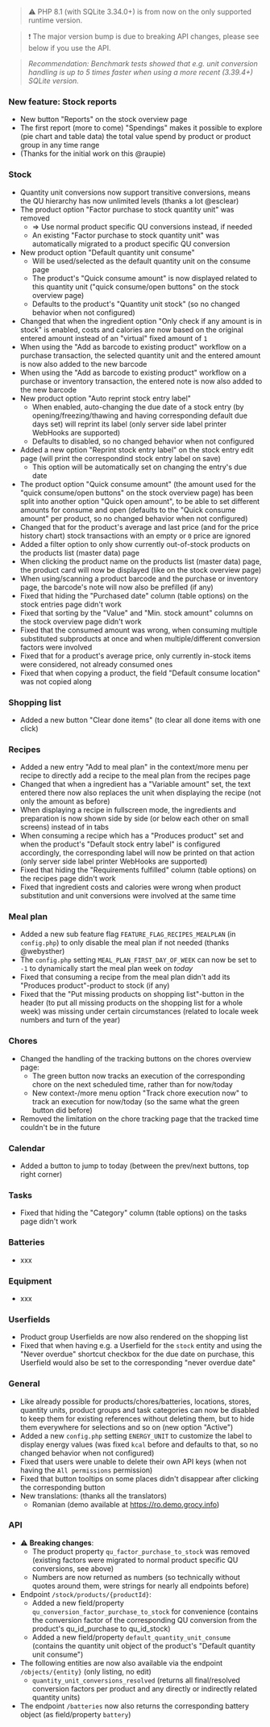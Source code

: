 > ⚠️ PHP 8.1 (with SQLite 3.34.0+) is from now on the only supported runtime version.

> ❗ The major version bump is due to breaking API changes, please see below if you use the API.

> _Recommendation: Benchmark tests showed that e.g. unit conversion handling is up to 5 times faster when using a more recent (3.39.4+) SQLite version._

### New feature: Stock reports

- New button "Reports" on the stock overview page
- The first report (more to come) "Spendings" makes it possible to explore (pie chart and table data) the total value spend by product or product group in any time range
- (Thanks for the initial work on this @raupie)

### Stock

- Quantity unit conversions now support transitive conversions, means the QU hierarchy has now unlimited levels (thanks a lot @esclear)
- The product option "Factor purchase to stock quantity unit" was removed
  - => Use normal product specific QU conversions instead, if needed
  - An existing "Factor purchase to stock quantity unit" was automatically migrated to a product specific QU conversion
- New product option "Default quantity unit consume"
  - Will be used/selected as the default quantity unit on the consume page
  - The product's "Quick consume amount" is now displayed related to this quantity unit ("quick consume/open buttons" on the stock overview page)
  - Defaults to the product's "Quantity unit stock" (so no changed behavior when not configured)
- Changed that when the ingredient option "Only check if any amount is in stock" is enabled, costs and calories are now based on the original entered amount instead of an "virtual" fixed amount of `1`
- When using the "Add as barcode to existing product" workflow on a purchase transaction, the selected quantity unit and the entered amount is now also added to the new barcode
- When using the "Add as barcode to existing product" workflow on a purchase or inventory transaction, the entered note is now also added to the new barcode
- New product option "Auto reprint stock entry label"
  - When enabled, auto-changing the due date of a stock entry (by opening/freezing/thawing and having corresponding default due days set) will reprint its label (only server side label printer WebHooks are supported)
  - Defaults to disabled, so no changed behavior when not configured
- Added a new option "Reprint stock entry label" on the stock entry edit page (will print the correspondind stock entry label on save)
  - This option will be automatically set on changing the entry's due date
- The product option "Quick consume amount" (the amount used for the "quick consume/open buttons" on the stock overview page) has been split into another option "Quick open amount", to be able to set different amounts for consume and open (defaults to the "Quick consume amount" per product, so no changed behavior when not configured)
- Changed that for the product's average and last price (and for the price history chart) stock transactions with an empty or `0` price are ignored
- Added a filter option to only show currently out-of-stock products on the products list (master data) page
- When clicking the product name on the products list (master data) page, the product card will now be displayed (like on the stock overview page)
- When using/scanning a product barcode and the purchase or inventory page, the barcode's note will now also be prefilled (if any)
- Fixed that hiding the "Purchased date" column (table options) on the stock entries page didn't work
- Fixed that sorting by the "Value" and "Min. stock amount" columns on the stock overview page didn't work
- Fixed that the consumed amount was wrong, when consuming multiple substituted subproducts at once and when multiple/different conversion factors were involved
- Fixed that for a product's average price, only currently in-stock items were considered, not already consumed ones
- Fixed that when copying a product, the field "Default consume location" was not copied along

### Shopping list

- Added a new button "Clear done items" (to clear all done items with one click)

### Recipes

- Added a new entry "Add to meal plan" in the context/more menu per recipe to directly add a recipe to the meal plan from the recipes page
- Changed that when a ingredient has a "Variable amount" set, the text entered there now also replaces the unit when displaying the recipe (not only the amount as before)
- When displaying a recipe in fullscreen mode, the ingredients and preparation is now shown side by side (or below each other on small screens) instead of in tabs
- When consuming a recipe which has a "Produces product" set and when the product's "Default stock entry label" is configured accordingly, the corresponding label will now be printed on that action (only server side label printer WebHooks are supported)
- Fixed that hiding the "Requirements fulfilled" column (table options) on the recipes page didn't work
- Fixed that ingredient costs and calories were wrong when product substitution and unit conversions were involved at the same time

### Meal plan

- Added a new sub feature flag `FEATURE_FLAG_RECIPES_MEALPLAN` (in `config.php`) to only disable the meal plan if not needed (thanks @webysther)
- The `config.php` setting `MEAL_PLAN_FIRST_DAY_OF_WEEK` can now be set to `-1` to dynamically start the meal plan week on _today_
- Fixed that consuming a recipe from the meal plan didn't add its "Produces product"-product to stock (if any)
- Fixed that the "Put missing products on shopping list"-button in the header (to put all missing products on the shopping list for a whole week) was missing under certain circumstances (related to locale week numbers and turn of the year)

### Chores

- Changed the handling of the tracking buttons on the chores overview page:
  - The green button now tracks an execution of the corresponding chore on the next scheduled time, rather than for now/today
  - New context-/more menu option "Track chore execution now" to track an execution for now/today (so the same what the green button did before)
- Removed the limitation on the chore tracking page that the tracked time couldn't be in the future

### Calendar

- Added a button to jump to today (between the prev/next buttons, top right corner)

### Tasks

- Fixed that hiding the "Category" column (table options) on the tasks page didn't work

### Batteries

- xxx

### Equipment

- xxx

### Userfields

- Product group Userfields are now also rendered on the shopping list
- Fixed that when having e.g. a Userfield for the `stock` entity and using the "Never overdue" shortcut checkbox for the due date on purchase, this Userfield would also be set to the corresponding "never overdue date"

### General

- Like already possible for products/chores/batteries, locations, stores, quantity units, product groups and task categories can now be disabled to keep them for existing references without deleting them, but to hide them everywhere for selections and so on (new option "Active")
- Added a new `config.php` setting `ENERGY_UNIT` to customize the label to display energy values (was fixed `kcal` before and defaults to that, so no changed behavior when not configured)
- Fixed that users were unable to delete their own API keys (when not having the `All permissions` permission)
- Fixed that button tooltips on some places didn't disappear after clicking the corresponding button
- New translations: (thanks all the translators)
  - Romanian (demo available at <https://ro.demo.grocy.info>)

### API

- ⚠️ **Breaking changes**:
  - The product property `qu_factor_purchase_to_stock` was removed (existing factors were migrated to normal product specific QU conversions, see above)
  - Numbers are now returned as numbers (so technically without quotes around them, were strings for nearly all endpoints before)
- Endpoint `/stock/products/{productId}`:
  - Added a new field/property `qu_conversion_factor_purchase_to_stock` for convenience (contains the conversion factor of the corresponding QU conversion from the product's qu_id_purchase to qu_id_stock)
  - Added a new field/property `default_quantity_unit_consume` (contains the quantity unit object of the product's "Default quantity unit consume")
- The following entities are now also available via the endpoint `/objects/{entity}` (only listing, no edit)
  - `quantity_unit_conversions_resolved` (returns all final/resolved conversion factors per product and any directly or indirectly related quantity units)
- The endpoint `/batteries` now also returns the corresponding battery object (as field/property `battery`)
